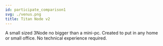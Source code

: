 ```yaml
---
id: participate_comparison1
svg: ./venus.png
title: Titan Node v2
---
```


A small sized 3Node no bigger than a mini-pc. Created to put in any home or small office. No technical experience required.
